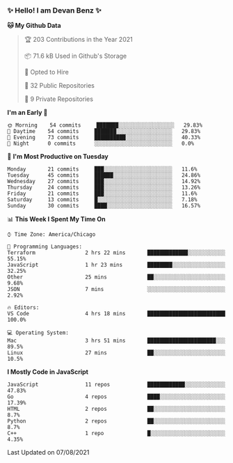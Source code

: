 ### ✨ Hello! I am Devan Benz ✨

<!--START_SECTION:waka-->
**🐱 My Github Data** 

> 🏆 203 Contributions in the Year 2021
 > 
> 📦 71.6 kB Used in Github's Storage 
 > 
> 💼 Opted to Hire
 > 
> 📜 32 Public Repositories 
 > 
> 🔑 9 Private Repositories  
 > 
**I'm an Early 🐤** 

```text
🌞 Morning    54 commits     ███████░░░░░░░░░░░░░░░░░░   29.83% 
🌆 Daytime    54 commits     ███████░░░░░░░░░░░░░░░░░░   29.83% 
🌃 Evening    73 commits     ██████████░░░░░░░░░░░░░░░   40.33% 
🌙 Night      0 commits      ░░░░░░░░░░░░░░░░░░░░░░░░░   0.0%

```
📅 **I'm Most Productive on Tuesday** 

```text
Monday       21 commits     ███░░░░░░░░░░░░░░░░░░░░░░   11.6% 
Tuesday      45 commits     ██████░░░░░░░░░░░░░░░░░░░   24.86% 
Wednesday    27 commits     ███░░░░░░░░░░░░░░░░░░░░░░   14.92% 
Thursday     24 commits     ███░░░░░░░░░░░░░░░░░░░░░░   13.26% 
Friday       21 commits     ███░░░░░░░░░░░░░░░░░░░░░░   11.6% 
Saturday     13 commits     █░░░░░░░░░░░░░░░░░░░░░░░░   7.18% 
Sunday       30 commits     ████░░░░░░░░░░░░░░░░░░░░░   16.57%

```


📊 **This Week I Spent My Time On** 

```text
⌚︎ Time Zone: America/Chicago

💬 Programming Languages: 
Terraform                2 hrs 22 mins       █████████████░░░░░░░░░░░░   55.15% 
JavaScript               1 hr 23 mins        ████████░░░░░░░░░░░░░░░░░   32.25% 
Other                    25 mins             ██░░░░░░░░░░░░░░░░░░░░░░░   9.68% 
JSON                     7 mins              ░░░░░░░░░░░░░░░░░░░░░░░░░   2.92%

🔥 Editors: 
VS Code                  4 hrs 18 mins       █████████████████████████   100.0%

💻 Operating System: 
Mac                      3 hrs 51 mins       ██████████████████████░░░   89.5% 
Linux                    27 mins             ██░░░░░░░░░░░░░░░░░░░░░░░   10.5%

```

**I Mostly Code in JavaScript** 

```text
JavaScript               11 repos            ████████████░░░░░░░░░░░░░   47.83% 
Go                       4 repos             ████░░░░░░░░░░░░░░░░░░░░░   17.39% 
HTML                     2 repos             ██░░░░░░░░░░░░░░░░░░░░░░░   8.7% 
Python                   2 repos             ██░░░░░░░░░░░░░░░░░░░░░░░   8.7% 
C++                      1 repo              █░░░░░░░░░░░░░░░░░░░░░░░░   4.35%

```



 Last Updated on 07/08/2021
<!--END_SECTION:waka-->

<!--
**devanbenz/devanbenz** is a ✨ _special_ ✨ repository because its `README.md` (this file) appears on your GitHub profile.

Here are some ideas to get you started:

- 🔭 I’m currently working on ...
- 🌱 I’m currently learning ...
- 👯 I’m looking to collaborate on ...
- 🤔 I’m looking for help with ...
- 💬 Ask me about ...
- 📫 How to reach me: ...
- 😄 Pronouns: ...
- ⚡ Fun fact: ...
-->
